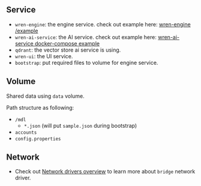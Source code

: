## Service
* `wren-engine`: the engine service. check out example here: [wren-engine
/example](https://github.com/Canner/wren-engine/tree/main/example)
* `wren-ai-service`: the AI service. check out example here: [wren-ai-service docker-compose example](https://github.com/Canner/WrenAI/blob/main/wren-ai-service/docker/docker-compose.yml)
* `qdrant`: the vector store ai service is using.
* `wren-ui`: the UI service.
* `bootstrap`: put required files to volume for engine service.

## Volume
Shared data using `data` volume.

Path structure as following:
* `/mdl`
    * `*.json` (will put `sample.json` during bootstrap)
* `accounts`
* `config.properties`

## Network
* Check out [Network drivers overview](https://docs.docker.com/network/drivers/) to learn more about `bridge` network driver.

